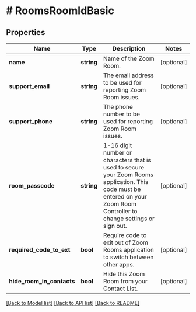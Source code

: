 # # RoomsRoomIdBasic

## Properties

Name | Type | Description | Notes
------------ | ------------- | ------------- | -------------
**name** | **string** | Name of the Zoom Room. | [optional] 
**support_email** | **string** | The email address to be used for reporting Zoom Room issues. | [optional] 
**support_phone** | **string** | The phone number to be used for reporting Zoom Room issues. | [optional] 
**room_passcode** | **string** | 1-16 digit number or characters that is used to secure your Zoom Rooms application. This code must be entered on your Zoom Room Controller to change settings or sign out. | [optional] 
**required_code_to_ext** | **bool** | Require code to exit out of Zoom Rooms application to switch between other apps. | [optional] 
**hide_room_in_contacts** | **bool** | Hide this Zoom Room from your Contact List. | [optional] 

[[Back to Model list]](../../README.md#documentation-for-models) [[Back to API list]](../../README.md#documentation-for-api-endpoints) [[Back to README]](../../README.md)


